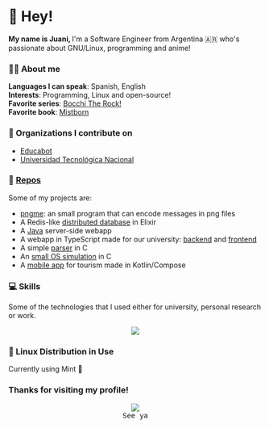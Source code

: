 # 👋 Hey!

<b>My name is Juani, </b>
I'm a Software Engineer from Argentina 🇦🇷 who's passionate about GNU/Linux, programming and anime!

### 🙋‍♂️ About me
**Languages I can speak**: Spanish, English <br>
**Interests**: Programming, Linux and open-source! <br>
**Favorite series**: [Bocchi The Rock!](https://myanimelist.net/anime/47917/Bocchi_the_Rock) <br>
**Favorite book**: [Mistborn](https://en.wikipedia.org/wiki/Mistborn) <br>

### 📗 Organizations I contribute on
- [Educabot](https://educabot.com/)
- [Universidad Tecnológica Nacional](https://www.frba.utn.edu.ar/)

### 👀 [Repos](https://github.com/jschuhmann47?tab=repositories)
Some of my projects are:
- [pngme](https://github.com/jschuhmann47/pngme): an small program that can encode messages in png files
- A Redis-like [distributed database](https://github.com/jschuhmann47/tp-iasc) in Elixir
- A [Java](https://github.com/jschuhmann47/tp-dds) server-side webapp
- A webapp in TypeScript made for our university: [backend](https://github.com/jschuhmann47/projectMap-Backend) and [frontend](https://github.com/jschuhmann47/projectMap-Frontend)
- A simple [parser](https://github.com/jschuhmann47/parser-ssl) in C
- An [small OS simulation](https://github.com/jschuhmann47/tp-operativos) in C
- A [mobile app](https://github.com/UTN-FRBA-Mobile/GeoGenius) for tourism made in Kotlin/Compose

### 💻 Skills
Some of the technologies that I used either for university, personal research or work.

<p align="center">
  <a href="https://skillicons.dev">
    <img src="https://skillicons.dev/icons?i=linux,git,c,rust,docker,elixir,nodejs,ts,go,haskell,java,mysql,kotlin,html,css" />
  </a>
</p>


### 🐧 Linux Distribution in Use
Currently using Mint 💚

### Thanks for visiting my profile!
<p align="center">
  <img src="https://tenor.com/view/yuki-nagato-mouse-wave-yuki-nagato-mouse-wave-mouse-wave-gif-18377220.gif"/>
  <br>
  <samp>See ya</samp>
</p>
